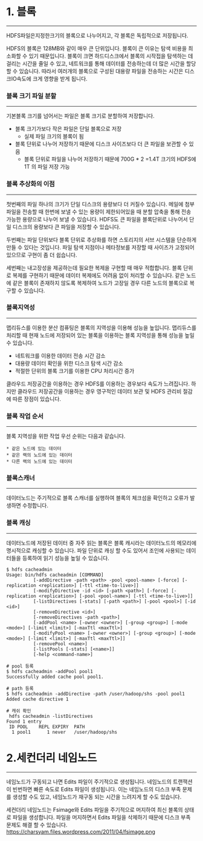 # 1. 블록
* * *
HDFS파일은지정한크기의 블록으로 나누어지고, 각 블록은 독립적으로 저장됩니다. 

HDFS의 블록은 128MB와 같이 매우 큰 단위입니다. 블록이 큰 이유는 탐색 비용을 최소화할 수 있기 때문입니다. 블록이 크면 하드디스크에서 블록의 시작접을 탐색하는 데 걸리는 시간을 줄일 수 있고, 네트워크를 통해 데이터를 전송하는데 더 많은 시간을 할당할 수 있습니다. 따라서 여러개의 블록으로 구성된 대용량 파일을 전송하는 시간은 디스크IO속도에 크게 영향을 받게 됩니다. 

### 블록 크기 파일 분할
***
기본블록 크기를 넘어서는 파일은 블록 크기로 분할하여 저장합니다. 

  * 블록 크기가보다 작은 파일은 단일 블록으로 저장 
    - 실제 파일 크기의 블록이 됨
  * 블록 단위로 나누어 저장하기 때문에 디스크 사이즈보다 더 큰 파일을 보관할 수 있음
    - 블록 단위로 파일을 나누어 저장하기 때문에 700G * 2 =1.4T 크기의 HDFS에 1T 의 파일 저장 가능
    
### 블록 추상화의 이점
***
첫번째의 파일 하나의 크기가 단일 디스크의 용량보다 더 커질수 있습니다. 메일에 첨부파일을 전송할 때 한번에 보낼 수 있는 용량이 제한되어있을 때 분할 압축을 통해 전송 가능한 용량으로 나누어 보낼 수 있습니다. HDFS도 큰 파일을 블록단위로 나누어서 단일 디스크의 용량보다 큰 파일을 저장할 수 있습니다. 

두번째는 파일 단위보다 블록 단위로 추상화를 하면 스토리지의 서브 시스템을 단순하게 만들 수 있다는 것입니다. 파일 탐색 지점이나 메타정보를 저장할 때 사이즈가 고정되어 있으므로 구현이 좀 더 쉽습니다. 

세번째는 내고장성을 제공하는데 필요한 복제을 구현할 때 매우 적합합니다. 블록 단위로 복제를 구현하기 때문에 데이터 복제에도 어려움 없이 처리할 수 있습니다. 같은 노드에 같은 블록이 존재하지 않도록 복제하여 노드가 고장일 경우 다른 노드의 블록으로 복구할 수 있습니다. 

### 블록지역성
***
맵리듀스를 이용한 분산 컴퓨팅은 블록의 지역성을 이용해 성능을 높입니다. 맵리듀스를 처리할 때 현재 노드에 저장되어 있는 블록을 이용하는 블록 지역성을 통해 성능을 높일 수 있습니다. 

   * 네트워크를 이용한 데이터 전송 시간 감소 
   * 대용량 데이터 확인을 위한 디스크 탐색 시간 감소 
   * 적절한 단위의 블록 크기를 이용한 CPU 처리시간 증가 
   
클라우드 저장공간을 이용하는 경우 HDFS를 이용하는 경우보다 속도가 느려집니다. 하지만 클라우드 저장공간을 이용하는 경우 영구적인 데이터 보관 및 HDFS 관리비 절감에 따른 장점이 있습니다. 

### 블록 작업 순서
***
블록 지역성을 위한 작업 우선 순위는 다음과 같습니다. 

    * 같은 노드에 있는 데이터 
    * 같은 랙의 노드에 있는 데이터 
    * 다른 랙의 노드에 있는 데이터 
    
### 블록스캐너
***
데이터노드는 주기적으로 블록 스캐너를 실행하여 블록의 체크섬을 확인하고 오류가 발생하면 수정합니다. 

### 블록 캐싱 
***
데이터노드에 저장된 데이터 중 자주 읽는 블록은 블록 캐시라는 데이터노드의 메모리에 명시적으로 캐싱할 수 있습니다. 파일 단위로 캐싱 할 수도 있어서 조인에 사용되는 데이터들을 등록하여 읽기 성능을 높일 수 있습니다.
```
$ hdfs cacheadmin
Usage: bin/hdfs cacheadmin [COMMAND]
          [-addDirective -path <path> -pool <pool-name> [-force] [-replication <replication>] [-ttl <time-to-live>]]
          [-modifyDirective -id <id> [-path <path>] [-force] [-replication <replication>] [-pool <pool-name>] [-ttl <time-to-live>]]
          [-listDirectives [-stats] [-path <path>] [-pool <pool>] [-id <id>]
          [-removeDirective <id>]
          [-removeDirectives -path <path>]
          [-addPool <name> [-owner <owner>] [-group <group>] [-mode <mode>] [-limit <limit>] [-maxTtl <maxTtl>]
          [-modifyPool <name> [-owner <owner>] [-group <group>] [-mode <mode>] [-limit <limit>] [-maxTtl <maxTtl>]]
          [-removePool <name>]
          [-listPools [-stats] [<name>]]
          [-help <command-name>]

# pool 등록 
$ hdfs cacheadmin -addPool pool1
Successfully added cache pool pool1.

# path 등록
$ hdfs cacheadmin -addDirective -path /user/hadoop/shs -pool pool1
Added cache directive 1

# 캐쉬 확인 
 hdfs cacheadmin -listDirectives
Found 1 entry
 ID POOL    REPL EXPIRY  PATH             
  1 pool1      1 never   /user/hadoop/shs 
```


# 2.세컨더리 네임노드 
* * *
네임노드가 구동되고 나면 Edits 파일이 주기적으로 생성됩니다. 네임노드의 트랜잭션이 빈번하면 빠른 속도로 Edits 파일이 생성됩니다. 이는 네임노드의 디스크 부족 문제를 생성할 수도 있고, 네임노드가 재구동 되는 시간을 느려지게 할 수도 있습니다.

세컨더리 네임노드는 Fsimage와 Edits 파일을 주기적으로 머지하여 최신 블록의 상태로 파일을 생성합니다. 파일을 머지하면서 Edits 파일을 삭제하기 때문에 디스크 부족 문제도 해결 할 수 있습니다.
https://charsyam.files.wordpress.com/2011/04/fsimage.png
